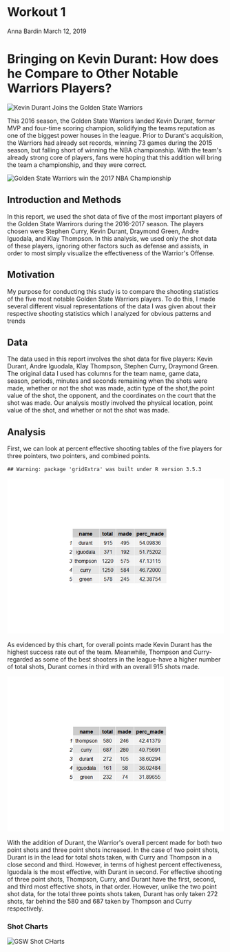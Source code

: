 Workout 1
================
Anna Bardin
March 12, 2019

Bringing on Kevin Durant: How does he Compare to Other Notable Warriors Players?
================================================================================

![Kevin Durant Joins the Golden State Warriors](https://clutchpoints.com/wp-content/uploads/2017/06/kevin-durant-4.jpg)

This 2016 season, the Golden State Warriors landed Kevin Durant, former MVP and four-time scoring champion, solidifying the teams reputation as one of the biggest power houses in the league. Prior to Durant's acquisition, the Warriors had already set records, winning 73 games during the 2015 season, but falling short of winning the NBA championship. With the team's already strong core of players, fans were hoping that this addition will bring the team a championship, and they were correct.

![Golden State Warriors win the 2017 NBA Championship](https://i.ytimg.com/vi/L7ILARml4ys/maxresdefault.jpg)

Introduction and Methods
------------------------

In this report, we used the shot data of five of the most important players of the Golden State Warrirors during the 2016-2017 season. The players chosen were Stephen Curry, Kevin Durant, Draymond Green, Andre Iguodala, and Klay Thompson. In this analysis, we used only the shot data of these players, ignoring other factors such as defense and assists, in order to most simply visualize the effectiveness of the Warrior's Offense.

Motivation
----------

My purpose for conducting this study is to compare the shooting statistics of the five most notable Golden State Warriors players. To do this, I made several different visual representations of the data I was given about their respective shooting statistics which I analyzed for obvious patterns and trends

Data
----

The data used in this report involves the shot data for five players: Kevin Durant, Andre Iguodala, Klay Thompson, Stephen Curry, Draymond Green. The original data I used has columns for the team name, game data, season, periods, minutes and seconds remaining when the shots were made, whether or not the shot was made, actin type of the shot,the point value of the shot, the opponent, and the coordinates on the court that the shot was made. Our analysis mostly involved the physical location, point value of the shot, and whether or not the shot was made.

Analysis
--------

First, we can look at percent effective shooting tables of the five players for three pointers, two pointers, and combined points.

    ## Warning: package 'gridExtra' was built under R version 3.5.3

![](workout01-anna-bardin_files/figure-markdown_github/unnamed-chunk-2-1.png)

As evidenced by this chart, for overall points made Kevin Durant has the highest success rate out of the team. Meanwhile, Thompson and Curry-regarded as some of the best shooters in the league-have a higher number of total shots, Durant comes in third with an overall 915 shots made.

![](workout01-anna-bardin_files/figure-markdown_github/unnamed-chunk-3-1.png)

With the addition of Durant, the Warrior's overall percent made for both two point shots and three point shots increased. In the case of two point shots, Durant is in the lead for total shots taken, with Curry and Thompson in a close second and third. However, in terms of highest percent effectiveness, Iguodala is the most effective, with Durant in second. For effective shooting of three point shots, Thompson, Curry, and Durant have the first, second, and third most effective shots, in that order. However, unlike the two point shot data, for the total three points shots taken, Durant has only taken 272 shots, far behind the 580 and 687 taken by Thompson and Curry respectively.

### Shot Charts

![GSW Shot CHarts](../images/gsw_shot_charts.png)
